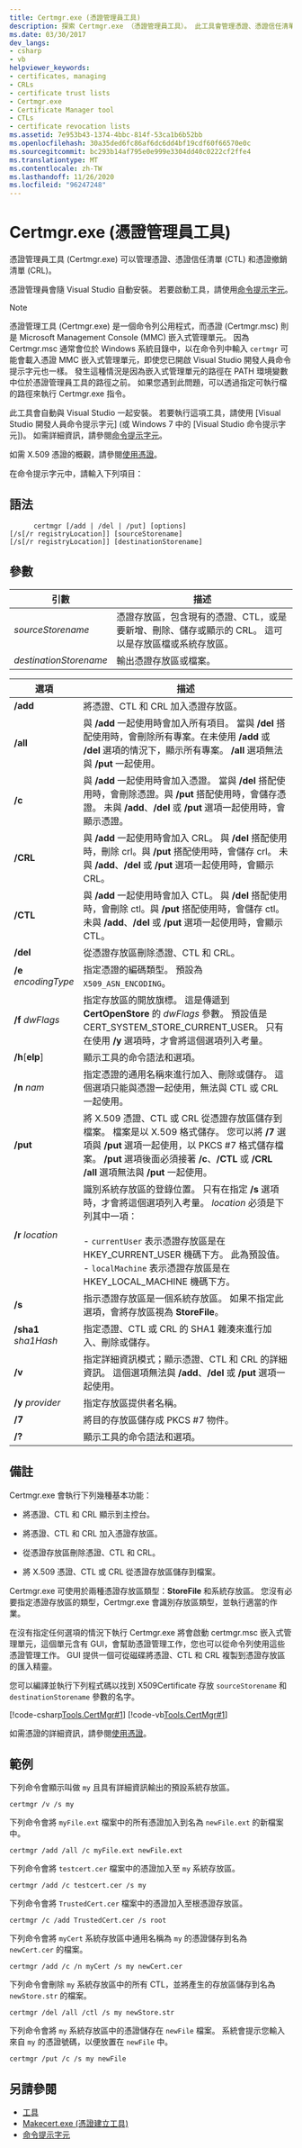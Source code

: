 ```yaml
---
title: Certmgr.exe (憑證管理員工具)
description: 探索 Certmgr.exe （憑證管理員工具）。 此工具會管理憑證、憑證信任清單 (Ctl) ，以及 (Crl) 的憑證撤銷清單。
ms.date: 03/30/2017
dev_langs:
- csharp
- vb
helpviewer_keywords:
- certificates, managing
- CRLs
- certificate trust lists
- Certmgr.exe
- Certificate Manager tool
- CTLs
- certificate revocation lists
ms.assetid: 7e953b43-1374-4bbc-814f-53ca1b6b52bb
ms.openlocfilehash: 30a35ded6fc86af6dc6dd4bf19cdf60f66570e0c
ms.sourcegitcommit: bc293b14af795e0e999e3304dd40c0222cf2ffe4
ms.translationtype: MT
ms.contentlocale: zh-TW
ms.lasthandoff: 11/26/2020
ms.locfileid: "96247248"
---
```

# <a name="certmgrexe-certificate-manager-tool"></a>Certmgr.exe (憑證管理員工具)

憑證管理員工具 (Certmgr.exe) 可以管理憑證、憑證信任清單 (CTL) 和憑證撤銷清單 (CRL)。  
  
 憑證管理員會隨 Visual Studio 自動安裝。 若要啟動工具，請使用[命令提示字元](developer-command-prompt-for-vs.md)。  
  
> [!NOTE]
> 憑證管理工具 (Certmgr.exe) 是一個命令列公用程式，而憑證 (Certmgr.msc) 則是 Microsoft Management Console (MMC) 嵌入式管理單元。 因為 Certmgr.msc 通常會位於 Windows 系統目錄中，以在命令列中輸入 `certmgr` 可能會載入憑證 MMC 嵌入式管理單元，即使您已開啟 Visual Studio 開發人員命令提示字元也一樣。 發生這種情況是因為嵌入式管理單元的路徑在 PATH 環境變數中位於憑證管理員工具的路徑之前。 如果您遇到此問題，可以透過指定可執行檔的路徑來執行 Certmgr.exe 指令。  
  
 此工具會自動與 Visual Studio 一起安裝。 若要執行這項工具，請使用 [Visual Studio 開發人員命令提示字元] (或 Windows 7 中的 [Visual Studio 命令提示字元])。 如需詳細資訊，請參閱[命令提示字元](developer-command-prompt-for-vs.md)。  
  
 如需 X.509 憑證的概觀，請參閱[使用憑證](../wcf/feature-details/working-with-certificates.md)。  
  
 在命令提示字元中，請輸入下列項目：  
  
## <a name="syntax"></a>語法  
  
```console  
      certmgr [/add | /del | /put] [options]  
[/s[/r registryLocation]] [sourceStorename]  
[/s[/r registryLocation]] [destinationStorename]  
```  
  
## <a name="parameters"></a>參數  
  
|引數|描述|  
|--------------|-----------------|  
|*sourceStorename*|憑證存放區，包含現有的憑證、CTL，或是要新增、刪除、儲存或顯示的 CRL。 這可以是存放區檔或系統存放區。|  
|*destinationStorename*|輸出憑證存放區或檔案。|  
  
|選項|描述|  
|------------|-----------------|  
|**/add**|將憑證、CTL 和 CRL 加入憑證存放區。|  
|**/all**|與 **/add** 一起使用時會加入所有項目。 當與 **/del** 搭配使用時，會刪除所有專案。在未使用 **/add** 或 **/del** 選項的情況下，顯示所有專案。 **/all** 選項無法與 **/put** 一起使用。|  
|**/c**|與 **/add** 一起使用時會加入憑證。 當與 **/del** 搭配使用時，會刪除憑證。與 **/put** 搭配使用時，會儲存憑證。 未與 **/add**、**/del** 或 **/put** 選項一起使用時，會顯示憑證。|  
|**/CRL**|與 **/add** 一起使用時會加入 CRL。 與 **/del** 搭配使用時，刪除 crl。與 **/put** 搭配使用時，會儲存 crl。 未與 **/add**、**/del** 或 **/put** 選項一起使用時，會顯示 CRL。|  
|**/CTL**|與 **/add** 一起使用時會加入 CTL。 與 **/del** 搭配使用時，會刪除 ctl。與 **/put** 搭配使用時，會儲存 ctl。 未與 **/add**、**/del** 或 **/put** 選項一起使用時，會顯示 CTL。|  
|**/del**|從憑證存放區刪除憑證、CTL 和 CRL。|  
|**/e** *encodingType*|指定憑證的編碼類型。 預設為 `X509_ASN_ENCODING`。|  
|**/f** *dwFlags*|指定存放區的開放旗標。 這是傳遞到 **CertOpenStore** 的 *dwFlags* 參數。 預設值是 CERT_SYSTEM_STORE_CURRENT_USER。 只有在使用 **/y** 選項時，才會將這個選項列入考量。|  
|**/h**[**elp**]|顯示工具的命令語法和選項。|  
|**/n** *nam*|指定憑證的通用名稱來進行加入、刪除或儲存。 這個選項只能與憑證一起使用，無法與 CTL 或 CRL 一起使用。|  
|**/put**|將 X.509 憑證、CTL 或 CRL 從憑證存放區儲存到檔案。 檔案是以 X.509 格式儲存。 您可以將 **/7** 選項與 **/put** 選項一起使用，以 PKCS #7 格式儲存檔案。 **/put** 選項後面必須接著 **/c**、**/CTL** 或 **/CRL** **/all** 選項無法與 **/put** 一起使用。|  
|**/r** *location*|識別系統存放區的登錄位置。 只有在指定 **/s** 選項時，才會將這個選項列入考量。 *location* 必須是下列其中一項：<br /><br /> -   `currentUser` 表示憑證存放區是在 HKEY_CURRENT_USER 機碼下方。 此為預設值。<br />-   `localMachine` 表示憑證存放區是在 HKEY_LOCAL_MACHINE 機碼下方。|  
|**/s**|指示憑證存放區是一個系統存放區。 如果不指定此選項，會將存放區視為 **StoreFile**。|  
|**/sha1** *sha1Hash*|指定憑證、CTL 或 CRL 的 SHA1 雜湊來進行加入、刪除或儲存。|  
|**/v**|指定詳細資訊模式；顯示憑證、CTL 和 CRL 的詳細資訊。 這個選項無法與 **/add**、**/del** 或 **/put** 選項一起使用。|  
|**/y** *provider*|指定存放區提供者名稱。|  
|**/7**|將目的存放區儲存成 PKCS #7 物件。|  
|**/?**|顯示工具的命令語法和選項。|  
  
## <a name="remarks"></a>備註  

 Certmgr.exe 會執行下列幾種基本功能：  
  
- 將憑證、CTL 和 CRL 顯示到主控台。  
  
- 將憑證、CTL 和 CRL 加入憑證存放區。  
  
- 從憑證存放區刪除憑證、CTL 和 CRL。  
  
- 將 X.509 憑證、CTL 或 CRL 從憑證存放區儲存到檔案。  
  
 Certmgr.exe 可使用於兩種憑證存放區類型：**StoreFile** 和系統存放區。 您沒有必要指定憑證存放區的類型，Certmgr.exe 會識別存放區類型，並執行適當的作業。  
  
 在沒有指定任何選項的情況下執行 Certmgr.exe 將會啟動 certmgr.msc 嵌入式管理單元，這個單元含有 GUI，會幫助憑證管理工作，您也可以從命令列使用這些憑證管理工作。 GUI 提供一個可從磁碟將憑證、CTL 和 CRL 複製到憑證存放區的匯入精靈。  
  
 您可以編譯並執行下列程式碼以找到 X509Certificate 存放 `sourceStorename` 和 `destinationStorename` 參數的名字。  
  
 [!code-csharp[Tools.CertMgr#1](../../../samples/snippets/csharp/VS_Snippets_CLR/tools.certmgr/cs/storenames1.cs#1)]
 [!code-vb[Tools.CertMgr#1](../../../samples/snippets/visualbasic/VS_Snippets_CLR/tools.certmgr/vb/storenames1.vb#1)]  
  
 如需憑證的詳細資訊，請參閱[使用憑證](../wcf/feature-details/working-with-certificates.md)。  
  
## <a name="examples"></a>範例  

 下列命令會顯示叫做 `my` 且具有詳細資訊輸出的預設系統存放區。  
  
```console  
certmgr /v /s my  
```  
  
 下列命令會將 `myFile.ext` 檔案中的所有憑證加入到名為 `newFile.ext` 的新檔案中。  
  
```console  
certmgr /add /all /c myFile.ext newFile.ext  
```  
  
 下列命令會將 `testcert.cer` 檔案中的憑證加入至 `my` 系統存放區。  
  
```console  
certmgr /add /c testcert.cer /s my  
```  
  
 下列命令會將 `TrustedCert.cer` 檔案中的憑證加入至根憑證存放區。  
  
```console  
certmgr /c /add TrustedCert.cer /s root  
```  
  
 下列命令會將 `myCert` 系統存放區中通用名稱為 `my` 的憑證儲存到名為 `newCert.cer` 的檔案。  
  
```console  
certmgr /add /c /n myCert /s my newCert.cer  
```  
  
 下列命令會刪除 `my` 系統存放區中的所有 CTL，並將產生的存放區儲存到名為 `newStore.str` 的檔案。  
  
```console  
certmgr /del /all /ctl /s my newStore.str  
```  
  
 下列命令會將 `my` 系統存放區中的憑證儲存在 `newFile` 檔案。 系統會提示您輸入來自 `my` 的憑證號碼，以便放置在 `newFile` 中。  
  
```console  
certmgr /put /c /s my newFile  
```  
  
## <a name="see-also"></a>另請參閱

- [工具](index.md)
- [Makecert.exe (憑證建立工具)](/windows/desktop/SecCrypto/makecert)
- [命令提示字元](developer-command-prompt-for-vs.md)
